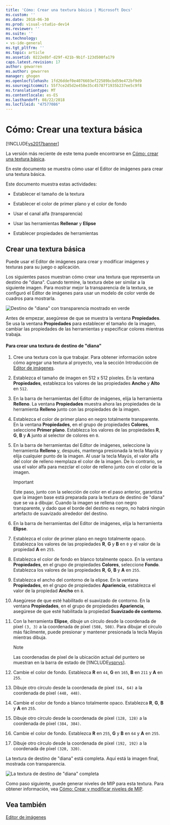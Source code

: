 ```yaml
---
title: 'Cómo: Crear una textura básica | Microsoft Docs'
ms.custom: ''
ms.date: 2018-06-30
ms.prod: visual-studio-dev14
ms.reviewer: ''
ms.suite: ''
ms.technology:
- vs-ide-general
ms.tgt_pltfrm: ''
ms.topic: article
ms.assetid: 0222e8bf-d29f-421b-9b1f-123d500fa179
caps.latest.revision: 17
author: gewarren
ms.author: gewarren
manager: ghogen
ms.openlocfilehash: 1fd26ddef0e4076603ef22589bcbd59e472bf9d9
ms.sourcegitcommit: 55f7ce2d5d2e458e35c45787f1935b237ee5c9f8
ms.translationtype: MT
ms.contentlocale: es-ES
ms.lasthandoff: 08/22/2018
ms.locfileid: "47577086"
---
```

# <a name="how-to-create-a-basic-texture"></a>Cómo: Crear una textura básica
[!INCLUDE[vs2017banner](../includes/vs2017banner.md)]

La versión más reciente de este tema puede encontrarse en [Cómo: crear una textura básica](https://docs.microsoft.com/visualstudio/designers/how-to-create-a-basic-texture).  
  
En este documento se muestra cómo usar el Editor de imágenes para crear una textura básica.  
  
 Este documento muestra estas actividades:  
  
-   Establecer el tamaño de la textura  
  
-   Establecer el color de primer plano y el color de fondo  
  
-   Usar el canal alfa (transparencia)  
  
-   Usar las herramientas **Rellenar** y **Elipse**  
  
-   Establecer propiedades de herramientas  
  
## <a name="creating-a-basic-texture"></a>Crear una textura básica  
 Puede usar el Editor de imágenes para crear y modificar imágenes y texturas para su juego o aplicación.  
  
 Los siguientes pasos muestran cómo crear una textura que representa un destino de "diana". Cuando termine, la textura debe ser similar a la siguiente imagen. Para mostrar mejor la transparencia de la textura, se configuró el Editor de imágenes para usar un modelo de color verde de cuadros para mostrarla.  
  
 ![Destino de "diana" con transparencia mostrado en verde](../designers/media/digit-bullseye-texture-in-editor.png "Digit-Bullseye-Texture-In-Editor")  
  
 Antes de empezar, asegúrese de que se muestra la ventana **Propiedades**. Se usa la ventana **Propiedades** para establecer el tamaño de la imagen, cambiar las propiedades de las herramientas y especificar colores mientras trabaja.  
  
#### <a name="to-create-a-bullseye-target-texture"></a>Para crear una textura de destino de "diana"  
  
1.  Cree una textura con la que trabajar. Para obtener información sobre cómo agregar una textura al proyecto, vea la sección Introducción de [Editor de imágenes](../designers/image-editor.md).  
  
2.  Establezca el tamaño de imagen en 512 x 512 píxeles. En la ventana **Propiedades**, establezca los valores de las propiedades **Ancho** y **Alto** en `512`.  
  
3.  En la barra de herramientas del Editor de imágenes, elija la herramienta **Relleno**. La ventana **Propiedades** muestra ahora las propiedades de la herramienta **Relleno** junto con las propiedades de la imagen.  
  
4.  Establezca el color de primer plano en negro totalmente transparente. En la ventana **Propiedades**, en el grupo de propiedades **Colores**, seleccione **Primer plano**. Establezca los valores de las propiedades **R**, **G**, **B** y **A** junto al selector de colores en `0`.  
  
5.  En la barra de herramientas del Editor de imágenes, seleccione la herramienta **Relleno** y, después, mantenga presionada la tecla Mayús y elija cualquier punto de la imagen. Al usar la tecla Mayús, el valor alfa del color de relleno reemplaza el color de la imagen. De lo contrario, se usa el valor alfa para mezclar el color de relleno junto con el color de la imagen.  
  
    > [!IMPORTANT]
    >  Este paso, junto con la selección de color en el paso anterior, garantiza que la imagen base está preparada para la textura de destino de "diana" que se va a dibujar. Cuando la imagen se rellena con negro transparente, y dado que el borde del destino es negro, no habrá ningún artefacto de suavizado alrededor del destino.  
  
6.  En la barra de herramientas del Editor de imágenes, elija la herramienta **Elipse**.  
  
7.  Establezca el color de primer plano en negro totalmente opaco. Establezca los valores de las propiedades **R**, **G** y **B** en `0` y el valor de la propiedad **A** en `255`.  
  
8.  Establezca el color de fondo en blanco totalmente opaco. En la ventana **Propiedades**, en el grupo de propiedades **Colores**, seleccione **Fondo**. Establezca los valores de las propiedades **R**, **G**, **B** y **A** en `255`.  
  
9. Establezca el ancho del contorno de la elipse. En la ventana **Propiedades**, en el grupo de propiedades **Apariencia**, establezca el valor de la propiedad **Ancho** en `8`.  
  
10. Asegúrese de que esté habilitado el suavizado de contorno. En la ventana **Propiedades**, en el grupo de propiedades **Apariencia**, asegúrese de que esté habilitada la propiedad **Suavizado de contorno**.  
  
11. Con la herramienta **Elipse**, dibuje un círculo desde la coordenada de píxel `(3, 3)` a la coordenada de píxel `(508, 508)`. Para dibujar el círculo más fácilmente, puede presionar y mantener presionada la tecla Mayús mientras dibuja.  
  
    > [!NOTE]
    >  Las coordenadas de píxel de la ubicación actual del puntero se muestran en la barra de estado de [!INCLUDE[vsprvs](../includes/vsprvs-md.md)].  
  
12. Cambie el color de fondo. Establezca **R** en `44`, **G** en `165`, **B** en `211` y **A** en `255`.  
  
13. Dibuje otro círculo desde la coordenada de píxel `(64, 64)` a la coordenada de píxel `(448, 448)`.  
  
14. Cambie el color de fondo a blanco totalmente opaco. Establezca **R**, **G**, **B** y **A** en `255`.  
  
15. Dibuje otro círculo desde la coordenada de píxel `(128, 128)` a la coordenada de píxel `(384, 384)`.  
  
16. Cambie el color de fondo. Establezca **R** en `255`, **G** y **B** en `64` y **A** en `255`.  
  
17. Dibuje otro círculo desde la coordenada de píxel `(192, 192)` a la coordenada de píxel `(320, 320)`.  
  
 La textura de destino de "diana" está completa. Aquí está la imagen final, mostrada con transparencia.  
  
 ![La textura de destino de "diana" completa](../designers/media/gfx-image-demo-bullseye.png "gfx_image_demo_bullseye")  
  
 Como paso siguiente, puede generar niveles de MIP para esta textura. Para obtener información, vea [Cómo: Crear y modificar niveles de MIP](../designers/how-to-create-and-modify-mip-levels.md).  
  
## <a name="see-also"></a>Vea también  
 [Editor de imágenes](../designers/image-editor.md)



